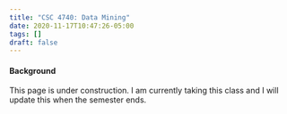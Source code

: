 ```yaml
---
title: "CSC 4740: Data Mining"
date: 2020-11-17T10:47:26-05:00
tags: []
draft: false
---
```


#### Background 

This page is under construction. I am currently taking this class and I will update this when the semester ends.

